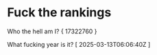 # Fuck the rankings

Who the hell am I?
{ 17322760 }

What fucking year is it?
[ 2025-03-13T06:06:40Z ]
